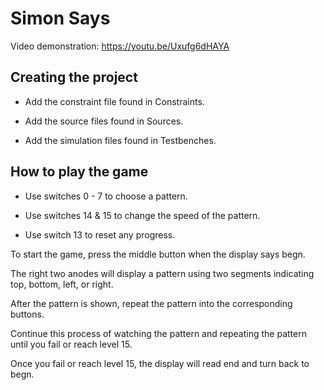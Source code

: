# Simon Says

Video demonstration: https://youtu.be/Uxufg6dHAYA

## Creating the project 
* Add the constraint file found in Constraints.

* Add the source files found in Sources.

* Add the simulation files found in Testbenches.

## How to play the game
* Use switches 0 - 7 to choose a pattern.

* Use switches 14 & 15 to change the speed of the pattern.

* Use switch 13 to reset any progress.

To start the game, press the middle button when the display says begn.

The right two anodes will display a pattern using two segments indicating top, bottom, left, or right.

After the pattern is shown, repeat the pattern into the corresponding buttons.

Continue this process of watching the pattern and repeating the pattern until you fail or reach level 15.

Once you fail or reach level 15, the display will read end and turn back to begn.
